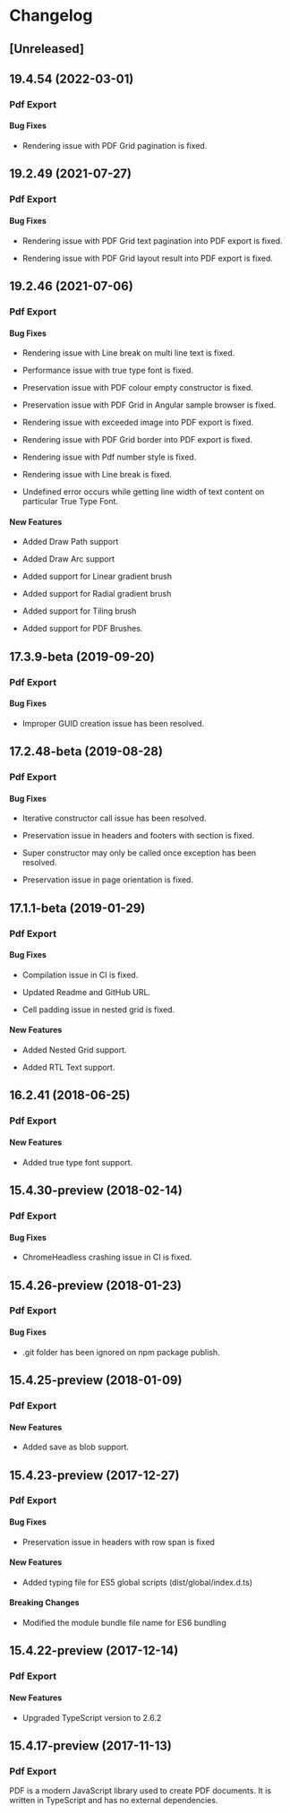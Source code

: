 # Changelog

## [Unreleased]

## 19.4.54 (2022-03-01)

### Pdf Export

#### Bug Fixes

- Rendering issue with PDF Grid pagination is fixed.

## 19.2.49 (2021-07-27)

### Pdf Export

#### Bug Fixes

- Rendering issue with PDF Grid text pagination into PDF export is fixed.

- Rendering issue with PDF Grid layout result into PDF export is fixed.

## 19.2.46 (2021-07-06)

### Pdf Export

#### Bug Fixes

- Rendering issue with Line break on multi line text is fixed.

- Performance issue with true type font is fixed.

- Preservation issue with PDF colour empty constructor is fixed.

- Preservation issue with PDF Grid in Angular sample browser is fixed.

- Rendering issue with exceeded image into PDF export is fixed.

- Rendering issue with PDF Grid border into PDF export is fixed.

- Rendering issue with Pdf number style is fixed.

- Rendering issue with Line break is fixed.

- Undefined error occurs while getting line width of text content on particular True Type Font.

#### New Features

- Added Draw Path support

- Added Draw Arc support

- Added support for Linear gradient brush

- Added support for Radial gradient brush

- Added support for Tiling brush

- Added support for PDF Brushes.

## 17.3.9-beta (2019-09-20)

### Pdf Export

#### Bug Fixes

- Improper GUID creation issue has been resolved.

## 17.2.48-beta (2019-08-28)

### Pdf Export

#### Bug Fixes

- Iterative constructor call issue has been resolved.

- Preservation issue in headers and footers with section is fixed.

- Super constructor may only be called once exception has been resolved.

- Preservation issue in page orientation is fixed.

## 17.1.1-beta (2019-01-29)

### Pdf Export

#### Bug Fixes

- Compilation issue in CI is fixed.

- Updated Readme and GitHub URL.

- Cell padding issue in nested grid is fixed.

#### New Features

- Added Nested Grid support.

- Added RTL Text support.

## 16.2.41 (2018-06-25)

### Pdf Export

#### New Features

- Added true type font support.

## 15.4.30-preview (2018-02-14)

### Pdf Export

#### Bug Fixes

- ChromeHeadless crashing issue in CI is fixed.

## 15.4.26-preview (2018-01-23)

### Pdf Export

#### Bug Fixes

- .git folder has been ignored on npm package publish.

## 15.4.25-preview (2018-01-09)

### Pdf Export

#### New Features

- Added save as blob support.

## 15.4.23-preview (2017-12-27)

### Pdf Export

#### Bug Fixes

- Preservation issue in headers with row span is fixed

#### New Features

- Added typing file for ES5 global scripts (dist/global/index.d.ts)

#### Breaking Changes

- Modified the module bundle file name for ES6 bundling

## 15.4.22-preview (2017-12-14)

### Pdf Export

#### New Features

- Upgraded TypeScript version to 2.6.2

## 15.4.17-preview (2017-11-13)

### Pdf Export

PDF is a modern JavaScript library used to create PDF documents. It is written in TypeScript and has no external dependencies.